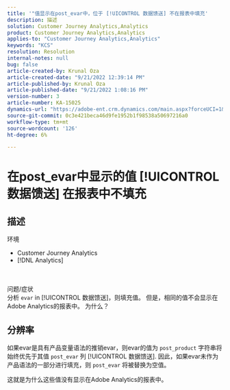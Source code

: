 ```yaml
---
title: '"值显示在post_evar中，位于 [!UICONTROL 数据馈送] 不在报表中填充'
description: 描述
solution: Customer Journey Analytics,Analytics
product: Customer Journey Analytics,Analytics
applies-to: "Customer Journey Analytics,Analytics"
keywords: "KCS"
resolution: Resolution
internal-notes: null
bug: false
article-created-by: Krunal Oza
article-created-date: "9/21/2022 12:39:14 PM"
article-published-by: Krunal Oza
article-published-date: "9/21/2022 1:08:16 PM"
version-number: 3
article-number: KA-15025
dynamics-url: "https://adobe-ent.crm.dynamics.com/main.aspx?forceUCI=1&pagetype=entityrecord&etn=knowledgearticle&id=68fc6364-aa39-ed11-9db0-0022480867bd"
source-git-commit: 0c3e421beca46d9fe1952b1f98538a50697216a0
workflow-type: tm+mt
source-wordcount: '126'
ht-degree: 6%

---
```


# 在post_evar中显示的值 [!UICONTROL 数据馈送] 在报表中不填充

## 描述

环境<br>
- Customer Journey Analytics
- [!DNL Analytics]

<br> <br>问题/症状<br>
分析 `evar` in [!UICONTROL 数据馈送]，则填充值。 但是，相同的值不会显示在Adobe Analytics的报表中。 为什么？




## 分辨率


如果evar是具有产品变量语法的推销evar，则evar的值为 `post_product` 字符串将始终优先于其值 `post_evar` 列 [!UICONTROL 数据馈送]. 因此，如果evar未作为产品语法的一部分进行填充，则 `post_evar` 将被替换为空值。

这就是为什么这些值没有显示在Adobe Analytics的报表中。
